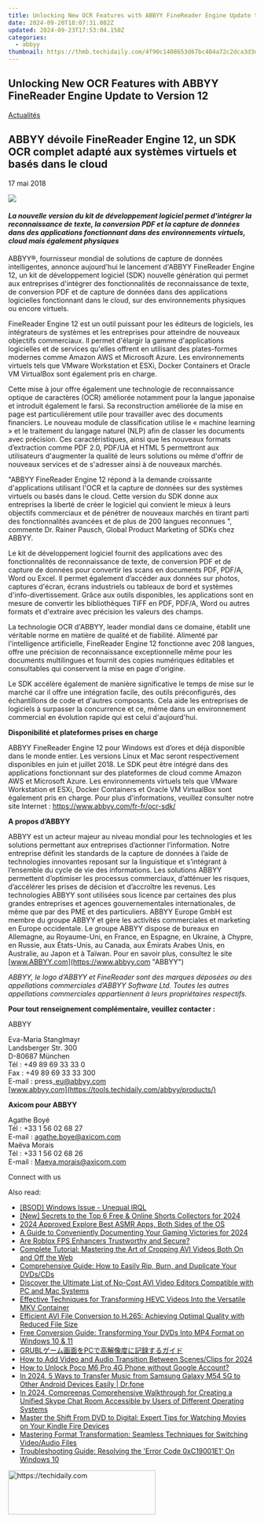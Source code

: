 ```yaml
---
title: Unlocking New OCR Features with ABBYY FineReader Engine Update to Version 12
date: 2024-09-20T18:07:31.082Z
updated: 2024-09-23T17:53:04.150Z
categories:
  - abbyy
thumbnail: https://thmb.techidaily.com/4f90c1408653d67bc404a72c2dca3d3d52e3a294965755306154ed4cda4187a3.png
---
```


## Unlocking New OCR Features with ABBYY FineReader Engine Update to Version 12

[Actualités](https://tools.techidaily.com/abbyy/products/)

## ABBYY dévoile FineReader Engine 12, un SDK OCR complet adapté aux systèmes virtuels et basés dans le cloud

17 mai 2018

![](https://content.abbyy.com/-/media/project/abbyy/abbyy/branchtemplates/shutterstock_1272462163_1296-x-729.jpg?h=729&iar=0&w=1296)

#### _La nouvelle version du kit de développement logiciel permet d'intégrer la reconnaissance de texte, la conversion PDF et la capture de données dans des applications fonctionnant dans des environnements virtuels, cloud mais également physiques_

  
ABBYY®, fournisseur mondial de solutions de capture de données intelligentes, annonce aujourd'hui le lancement d'ABBYY FineReader Engine 12, un kit de développement logiciel (SDK) nouvelle génération qui permet aux entreprises d'intégrer des fonctionnalités de reconnaissance de texte, de conversion PDF et de capture de données dans des applications logicielles fonctionnant dans le cloud, sur des environnements physiques ou encore virtuels.

FineReader Engine 12 est un outil puissant pour les éditeurs de logiciels, les intégrateurs de systèmes et les entreprises pour atteindre de nouveaux objectifs commerciaux. Il permet d'élargir la gamme d'applications logicielles et de services qu'elles offrent en utilisant des plates-formes modernes comme Amazon AWS et Microsoft Azure. Les environnements virtuels tels que VMware Workstation et ESXi, Docker Containers et Oracle VM VirtualBox sont également pris en charge.

Cette mise à jour offre également une technologie de reconnaissance optique de caractères (OCR) améliorée notamment pour la langue japonaise et introduit également le farsi. Sa reconstruction améliorée de la mise en page est particulièrement utile pour travailler avec des documents financiers. Le nouveau module de classification utilise le « machine learning » et le traitement du langage naturel (NLP) afin de classer les documents avec précision. Ces caractéristiques, ainsi que les nouveaux formats d’extraction comme PDF 2.0, PDF/UA et HTML 5 permettront aux utilisateurs d'augmenter la qualité de leurs solutions ou même d'offrir de nouveaux services et de s'adresser ainsi à de nouveaux marchés.

"ABBYY FineReader Engine 12 répond à la demande croissante d'applications utilisant l'OCR et la capture de données sur des systèmes virtuels ou basés dans le cloud. Cette version du SDK donne aux entreprises la liberté de créer le logiciel qui convient le mieux à leurs objectifs commerciaux et de pénétrer de nouveaux marchés en tirant parti des fonctionnalités avancées et de plus de 200 langues reconnues ", commente Dr. Rainer Pausch, Global Product Marketing of SDKs chez ABBYY.

Le kit de développement logiciel fournit des applications avec des fonctionnalités de reconnaissance de texte, de conversion PDF et de capture de données pour convertir les scans en documents PDF, PDF/A, Word ou Excel. Il permet également d’accéder aux données sur photos, captures d'écran, écrans industriels ou tableaux de bord et systèmes d'info-divertissement. Grâce aux outils disponibles, les applications sont en mesure de convertir les bibliothèques TIFF en PDF, PDF/A, Word ou autres formats et d'extraire avec précision les valeurs des champs.

La technologie OCR d'ABBYY, leader mondial dans ce domaine, établit une véritable norme en matière de qualité et de fiabilité. Alimenté par l'intelligence artificielle, FineReader Engine 12 fonctionne avec 208 langues, offre une précision de reconnaissance exceptionnelle même pour les documents multilingues et fournit des copies numériques éditables et consultables qui conservent la mise en page d'origine.

Le SDK accélère également de manière significative le temps de mise sur le marché car il offre une intégration facile, des outils préconfigurés, des échantillons de code et d'autres composants. Cela aide les entreprises de logiciels à surpasser la concurrence et ce, même dans un environnement commercial en évolution rapide qui est celui d'aujourd'hui.

  
**Disponibilité et plateformes prises en charge**

ABBYY FineReader Engine 12 pour Windows est d’ores et déjà disponible dans le monde entier. Les versions Linux et Mac seront respectivement disponibles en juin et juillet 2018\. Le SDK peut être intégré dans des applications fonctionnant sur des plateformes de cloud comme Amazon AWS et Microsoft Azure. Les environnements virtuels tels que VMware Workstation et ESXi, Docker Containers et Oracle VM VirtualBox sont également pris en charge. Pour plus d'informations, veuillez consulter notre site Internet : <https://www.abbyy.com/fr-fr/ocr-sdk/>

  
**A propos d’ABBYY**

ABBYY est un acteur majeur au niveau mondial pour les technologies et les solutions permettant aux entreprises d’actionner l’information. Notre entreprise définit les standards de la capture de données à l’aide de technologies innovantes reposant sur la linguistique et s’intégrant à l’ensemble du cycle de vie des informations. Les solutions ABBYY permettent d’optimiser les processus commerciaux, d’atténuer les risques, d’accélérer les prises de décision et d’accroître les revenus. Les technologies ABBYY sont utilisées sous licence par certaines des plus grandes entreprises et agences gouvernementales internationales, de même que par des PME et des particuliers. ABBYY Europe GmbH est membre du groupe ABBYY et gère les activités commerciales et marketing en Europe occidentale. Le groupe ABBYY dispose de bureaux en Allemagne, au Royaume-Uni, en France, en Espagne, en Ukraine, à Chypre, en Russie, aux États-Unis, au Canada, aux Émirats Arabes Unis, en Australie, au Japon et à Taïwan. Pour en savoir plus, consultez le site [www.ABBYY.com](https://www.abbyy.com "ABBYY")

_ABBYY, le logo d’ABBYY et FineReader sont des marques déposées ou des appellations commerciales d’ABBYY Software Ltd. Toutes les autres appellations commerciales appartiennent à leurs propriétaires respectifs._

  
**Pour tout renseignement complémentaire, veuillez contacter :**

ABBYY

Eva-Maria Stanglmayr  
Landsberger Str. 300  
D-80687 München  
Tél : +49 89 69 33 33 0  
Fax : +49 89 69 33 33 300  
E-mail : press\_eu@abbyy.com  
[www.abbyy.com](https://tools.techidaily.com/abbyy/products/)  
  
**Axicom pour ABBYY**

Agathe Boyé  
Tél : +33 1 56 02 68 27  
E-mail : agathe.boye@axicom.com  
Maëva Morais  
Tél : +33 1 56 02 68 26  
E-mail : Maeva.morais@axicom.com  
  
Connect with us

<ins class="adsbygoogle"
     style="display:block"
     data-ad-format="autorelaxed"
     data-ad-client="ca-pub-7571918770474297"
     data-ad-slot="1223367746"></ins>

<ins class="adsbygoogle"
     style="display:block"
     data-ad-client="ca-pub-7571918770474297"
     data-ad-slot="8358498916"
     data-ad-format="auto"
     data-full-width-responsive="true"></ins>

<span class="atpl-alsoreadstyle">Also read:</span>
<div><ul>
<li><a href="https://driver-error.techidaily.com/bsod-windows-issue-unequal-irql/"><u>[BSOD] Windows Issue - Unequal IRQL</u></a></li>
<li><a href="https://youtube-lab.techidaily.com/ecrets-to-the-top-6-free-and-online-shorts-collectors-for-2024/"><u>[New] Secrets to the Top 6 Free & Online Shorts Collectors for 2024</u></a></li>
<li><a href="https://youtube-stream.techidaily.com/2024-approved-explore-best-asmr-apps-both-sides-of-the-os/"><u>2024 Approved Explore Best ASMR Apps, Both Sides of the OS</u></a></li>
<li><a href="https://screen-capture.techidaily.com/a-guide-to-conveniently-documenting-your-gaming-victories-for-2024/"><u>A Guide to Conveniently Documenting Your Gaming Victories for 2024</u></a></li>
<li><a href="https://games-able.techidaily.com/are-roblox-fps-enhancers-trustworthy-and-secure/"><u>Are Roblox FPS Enhancers Trustworthy and Secure?</u></a></li>
<li><a href="https://solve-info.techidaily.com/complete-tutorial-mastering-the-art-of-cropping-avi-videos-both-on-and-off-the-web/"><u>Complete Tutorial: Mastering the Art of Cropping AVI Videos Both On and Off the Web</u></a></li>
<li><a href="https://solve-info.techidaily.com/comprehensive-guide-how-to-easily-rip-burn-and-duplicate-your-dvdscds/"><u>Comprehensive Guide: How to Easily Rip, Burn, and Duplicate Your DVDs/CDs</u></a></li>
<li><a href="https://solve-info.techidaily.com/discover-the-ultimate-list-of-no-cost-avi-video-editors-compatible-with-pc-and-mac-systems/"><u>Discover the Ultimate List of No-Cost AVI Video Editors Compatible with PC and Mac Systems</u></a></li>
<li><a href="https://solve-info.techidaily.com/effective-techniques-for-transforming-hevc-videos-into-the-versatile-mkv-container/"><u>Effective Techniques for Transforming HEVC Videos Into the Versatile MKV Container</u></a></li>
<li><a href="https://solve-info.techidaily.com/efficient-avi-file-conversion-to-h265-achieving-optimal-quality-with-reduced-file-size/"><u>Efficient AVI File Conversion to H.265: Achieving Optimal Quality with Reduced File Size</u></a></li>
<li><a href="https://solve-info.techidaily.com/free-conversion-guide-transforming-your-dvds-into-mp4-format-on-windows-10-and-11/"><u>Free Conversion Guide: Transforming Your DVDs Into MP4 Format on Windows 10 & 11</u></a></li>
<li><a href="https://solve-info.techidaily.com/grublpc/"><u>GRUBLゲーム画面をPCで高解像度に記録するガイド</u></a></li>
<li><a href="https://voice-adjusting.techidaily.com/how-to-add-video-and-audio-transition-between-scenesclips-for-2024/"><u>How to Add Video and Audio Transition Between Scenes/Clips for 2024</u></a></li>
<li><a href="https://easy-unlock-android.techidaily.com/how-to-unlock-poco-m6-pro-4g-phone-without-google-account-by-drfone-android/"><u>How to Unlock Poco M6 Pro 4G Phone without Google Account?</u></a></li>
<li><a href="https://android-transfer.techidaily.com/in-2024-5-ways-to-transfer-music-from-samsung-galaxy-m54-5g-to-other-android-devices-easily-drfone-by-drfone-transfer-from-android-transfer-from-android/"><u>In 2024, 5 Ways to Transfer Music from Samsung Galaxy M54 5G to Other Android Devices Easily | Dr.fone</u></a></li>
<li><a href="https://remote-screen-capture.techidaily.com/in-2024-compreenas-comprehensive-walkthrough-for-creating-a-unified-skype-chat-room-accessible-by-users-of-different-operating-systems/"><u>In 2024, Compreenas Comprehensive Walkthrough for Creating a Unified Skype Chat Room Accessible by Users of Different Operating Systems</u></a></li>
<li><a href="https://solve-info.techidaily.com/master-the-shift-from-dvd-to-digital-expert-tips-for-watching-movies-on-your-kindle-fire-devices/"><u>Master the Shift From DVD to Digital: Expert Tips for Watching Movies on Your Kindle Fire Devices</u></a></li>
<li><a href="https://solve-info.techidaily.com/mastering-format-transformation-seamless-techniques-for-switching-videoaudio-files/"><u>Mastering Format Transformation: Seamless Techniques for Switching Video/Audio Files</u></a></li>
<li><a href="https://win-answers.techidaily.com/troubleshooting-guide-resolving-the-error-code-0xc19001e1-on-windows-10/"><u>Troubleshooting Guide: Resolving the 'Error Code 0xC19001E1' On Windows 10</u></a></li>
</ul></div>

<!-- affiliate ads begin -->
<a href="https://aligracehair.sjv.io/c/5597632/1997675/19272" target="_top" id="1997675">
  <img src="//a.impactradius-go.com/display-ad/19272-1997675" border="0" alt="https://techidaily.com" width="300" height="90"/>
</a>
<img height="0" width="0" src="https://aligracehair.sjv.io/i/5597632/1997675/19272" style="position:absolute;visibility:hidden;" border="0" />
<!-- affiliate ads end -->

